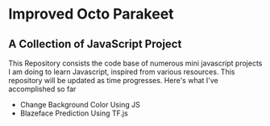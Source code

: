 # Improved Octo Parakeet

## A Collection of JavaScript Project
This Repository consists the code base of numerous mini javascript projects I am doing to learn Javascript, inspired from various resources. This repository will be updated as time progresses. Here's what I've accomplished so far

- Change Background Color Using JS
- Blazeface Prediction Using TF.js